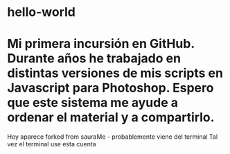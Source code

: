 # hello-world
Mi primera incursión en GitHub.
Durante años he trabajado en distintas versiones de mis scripts en Javascript para Photoshop. Espero que este sistema me ayude a ordenar el material y a compartirlo.
===
Hoy aparece forked from sauraMe - probablemente viene del terminal
Tal vez el terminal use esta cuenta
